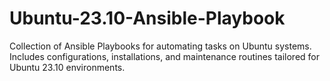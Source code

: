 # Ubuntu-23.10-Ansible-Playbook
Collection of Ansible Playbooks for automating tasks on Ubuntu systems. Includes configurations, installations, and maintenance routines tailored for Ubuntu 23.10 environments.
